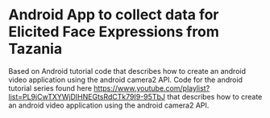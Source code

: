 # Android App to collect data for Elicited Face Expressions from Tazania

Based on Android tutorial code that describes how to create an android video application using the android camera2 API.
Code for the android tutorial series found here https://www.youtube.com/playlist?list=PL9jCwTXYWjDIHNEGtsRdCTk79I9-95TbJ that describes how to create an android video application using the android camera2 API.
